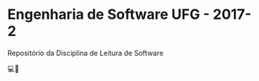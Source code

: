 # Engenharia de Software UFG - 2017-2

Repositório da Disciplina de Leitura de Software

 :computer::eyes:
